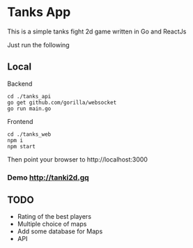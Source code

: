 # Tanks App

This is a simple tanks fight 2d game written in Go and ReactJs

Just run the following

## Local

Backend
```
cd ./tanks_api
go get github.com/gorilla/websocket
go run main.go
```
Frontend

```
cd ./tanks_web
npm i
npm start
```
Then point your browser to http://localhost:3000

### Demo http://tanki2d.gq


## TODO

- Rating of the best players
- Multiple choice of maps 
- Add some database for Maps
- API
